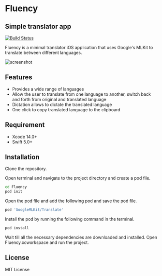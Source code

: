 # Fluency
## Simple translator app

[![Build Status](https://travis-ci.org/joemccann/dillinger.svg?branch=master)](https://travis-ci.org/joemccann/dillinger)

Fluency is a minimal translator iOS application that uses Google's MLKit to translate between different languages.

![screenshot](https://user-images.githubusercontent.com/62532677/201827637-345be659-dd1a-4d3a-90fd-c076b742afbe.png)

## Features

- Provides a wide range of languages
- Allow the user to translate from one language to another, switch back and
forth from original and translated language
- Dictation allows to dictate the translated language
- One click to copy translated language to the clipboard 

## Requirement

- Xcode 14.0+
- Swift 5.0+

## Installation

Clone the repository.

Open terminal and navigate to the project directory and create a pod file.

```sh
cd Fluency
pod init
```
Open the pod file and add the following pod and save the pod file. 
```sh
pod 'GoogleMLKit/Translate'
```
Install the pod by running the following command in the terminal.
```sh
pod install
```
Wait till all the necessary dependencies are downloaded and installed. 
Open Fluency.xcworkspace and run the project.

## License

MIT License


[//]: # (These are reference links used in the body of this note and get stripped out when the markdown processor does its job. There is no need to format nicely because it shouldn't be seen. Thanks SO - http://stackoverflow.com/questions/4823468/store-comments-in-markdown-syntax)

   [dill]: <https://github.com/joemccann/dillinger>
   [git-repo-url]: <https://github.com/joemccann/dillinger.git>
   [john gruber]: <http://daringfireball.net>
   [df1]: <http://daringfireball.net/projects/markdown/>
   [markdown-it]: <https://github.com/markdown-it/markdown-it>
   [Ace Editor]: <http://ace.ajax.org>
   [node.js]: <http://nodejs.org>
   [Twitter Bootstrap]: <http://twitter.github.com/bootstrap/>
   [jQuery]: <http://jquery.com>
   [@tjholowaychuk]: <http://twitter.com/tjholowaychuk>
   [express]: <http://expressjs.com>
   [AngularJS]: <http://angularjs.org>
   [Gulp]: <http://gulpjs.com>

   [PlDb]: <https://github.com/joemccann/dillinger/tree/master/plugins/dropbox/README.md>
   [PlGh]: <https://github.com/joemccann/dillinger/tree/master/plugins/github/README.md>
   [PlGd]: <https://github.com/joemccann/dillinger/tree/master/plugins/googledrive/README.md>
   [PlOd]: <https://github.com/joemccann/dillinger/tree/master/plugins/onedrive/README.md>
   [PlMe]: <https://github.com/joemccann/dillinger/tree/master/plugins/medium/README.md>
   [PlGa]: <https://github.com/RahulHP/dillinger/blob/master/plugins/googleanalytics/README.md>
